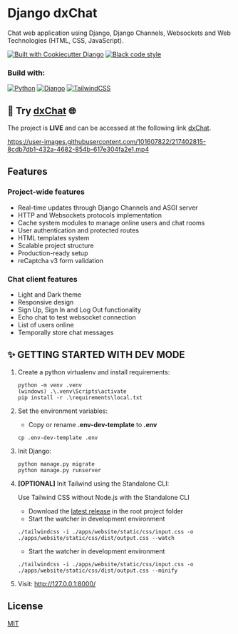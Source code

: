 # Django dxChat

Chat web application using Django, Django Channels, Websockets and Web Technologies (HTML, CSS, JavaScript).

[![Built with Cookiecutter Django](https://img.shields.io/badge/built%20with-Cookiecutter%20Django-ff69b4.svg?logo=cookiecutter)](https://github.com/cookiecutter/cookiecutter-django/)
[![Black code style](https://img.shields.io/badge/code%20style-black-000000.svg)](https://github.com/ambv/black)

### Build with:

[![Python](https://img.shields.io/badge/python-3670A0?style=for-the-badge&logo=python&logoColor=white)](https://www.python.org/)
[![Django](https://img.shields.io/badge/Django-092E20?style=for-the-badge&logo=django&logoColor=white)](http://www.djangoproject.com/)
[![TailwindCSS](https://img.shields.io/badge/tailwindcss-%2338B2AC.svg?style=for-the-badge&logo=tailwind-css&logoColor=white)](https://tailwindui.com/)

## :rocket: Try [dxChat](https://dxchat.ruveloper.dev) :globe_with_meridians:
The project is **LIVE** and can be accessed at the following link [dxChat](https://dxchat.ruveloper.dev).

https://user-images.githubusercontent.com/101607822/217402815-8cdb7db1-432a-4682-854b-617e304fa2e1.mp4


## Features

### Project-wide features

* Real-time updates through Django Channels and ASGI server
* HTTP and Websockets protocols implementation
* Cache system modules to manage online users and chat rooms
* User authentication and protected routes
* HTML templates system
* Scalable project structure
* Production-ready setup
* reCaptcha v3 form validation

### Chat client features

* Light and Dark theme
* Responsive design
* Sign Up, Sign In and Log Out functionality
* Echo chat to test websocket connection
* List of users online
* Temporally store chat messages

## ✨ GETTING STARTED WITH DEV MODE

1. Create a python virtualenv and install requirements:
   ```
   python -m venv .venv
   (windows) .\.venv\Scripts\activate
   pip install -r .\requirements\local.txt
   ```

2. Set the environment variables:
    - Copy or rename **.env-dev-template** to **.env**
   ```
   cp .env-dev-template .env
   ```

3. Init Django:
   ```
   python manage.py migrate
   python manage.py runserver
   ```

4. **[OPTIONAL]** Init Tailwind using the Standalone CLI:

   Use Tailwind CSS without Node.js with the Standalone CLI
    - Download the [latest release](https://github.com/tailwindlabs/tailwindcss/releases/) in the root project folder
    - Start the watcher in development environment
   ```
   ./tailwindcss -i ./apps/website/static/css/input.css -o ./apps/website/static/css/dist/output.css --watch
   ```
    - Start the watcher in development environment
   ```
   ./tailwindcss -i ./apps/website/static/css/input.css -o ./apps/website/static/css/dist/output.css --minify
   ```

5. Visit: http://127.0.0.1:8000/

## License

[MIT](https://choosealicense.com/licenses/mit/)
